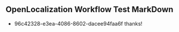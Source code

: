 ## OpenLocalization Workflow Test MarkDown
* 96c42328-e3ea-4086-8602-dacee94faa6f 
thanks!<!--HONumber=Mar16_HO2-->
